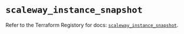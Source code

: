 # `scaleway_instance_snapshot`

Refer to the Terraform Registory for docs: [`scaleway_instance_snapshot`](https://registry.terraform.io/providers/scaleway/scaleway/2.17.0/docs/resources/instance_snapshot).
